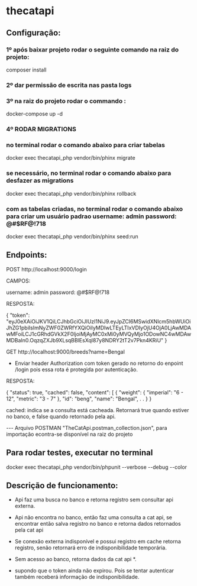 # thecatapi
## Configuração:
### 1º após baixar projeto rodar o seguinte comando na raiz do projeto:
composer install

### 2º dar permissão de escrita nas pasta logs
### 3º na raiz do projeto rodar o commando :
docker-compose up -d

### 4º RODAR MIGRATIONS
### no terminal rodar o comando abaixo para criar tabelas
docker exec thecatapi_php vendor/bin/phinx migrate
### se necessário, no terminal rodar o comando abaixo para desfazer as migrations
docker exec thecatapi_php vendor/bin/phinx rollback
### com as tabelas criadas,  no terminal rodar o comando abaixo para criar um usuário padrao  username: admin password: @#$RF@!718
docker exec thecatapi_php vendor/bin/phinx seed:run


## Endpoints:

POST http://localhost:9000/login

CAMPOS:

username: admin
password: @#$RF@!718

RESPOSTA:

{
    "token": "eyJ0eXAiOiJKV1QiLCJhbGciOiJIUzI1NiJ9.eyJpZCI6MSwidXNlcm5hbWUiOiJhZG1pbiIsImNyZWF0ZWRfYXQiOiIyMDIwLTEyLTIxVDIyOjU4OjA0LjAwMDAwMFoiLCJ1cGRhdGVkX2F0IjoiMjAyMC0xMi0yMVQyMjo1ODowNC4wMDAwMDBaIn0.OqzqZXJb9XLsqBBlEsXql87y8NDRY2tT2v7Pkn4KRiU"
}


GET  http://localhost:9000/breeds?name=Bengal

* Enviar header Authorization com token gerado no retorno do enpoint /login pois essa rota é protegida por autenticação.

RESPOSTA:

{
    "status": true,
    "cached": false,
    "content": [
        {
            "weight": {
                "imperial": "6 - 12",
                "metric": "3 - 7"
            },
            "id": "beng",
            "name": "Bengal",
            .
            .
        }
}

cached: indica se a consulta está cacheada. Retornará true quando estiver no banco, e false quando retornado pela api.

--- Arquivo POSTMAN  "TheCatApi.postman_collection.json", para importação econtra-se disponível na raiz do projeto

## Para rodar testes, executar no terminal

docker exec thecatapi_php vendor/bin/phpunit --verbose --debug --color


## Descrição de funcionamento:

- Api faz uma busca no banco e retorna registro sem consultar api externa.

- Api não encontra no banco, então faz uma consulta a cat api, se encontrar então salva registro no banco e retorna dados retornados pela cat api

- Se conexão externa indisponível e possui registro em cache retorna registro, senão retornará erro de indisponibilidade temporária.

- Sem acesso ao banco, retorna dados da cat api *.

* supondo que o token ainda não expirou. Pois se tentar autenticar também receberá informação de indisponibilidade.
